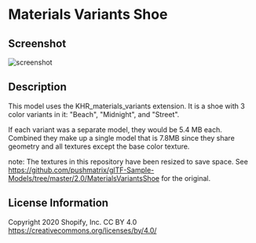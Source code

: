 # Materials Variants Shoe

## Screenshot

![screenshot](modelsf/MaterialsVariantsShoe/screenshot/screenshot.jpg)

## Description

This model uses the KHR_materials_variants extension. It is a shoe with 3 color variants in it: "Beach", "Midnight", and "Street".

If each variant was a separate model, they would be 5.4 MB each. Combined they make up a single model that is 7.8MB since they share geometry and all textures except the base color texture.

note: The textures in this repository have been resized to save space. 
      See https://github.com/pushmatrix/glTF-Sample-Models/tree/master/2.0/MaterialsVariantsShoe for the original.

## License Information
Copyright 2020 Shopify, Inc. 
CC BY 4.0 https://creativecommons.org/licenses/by/4.0/
